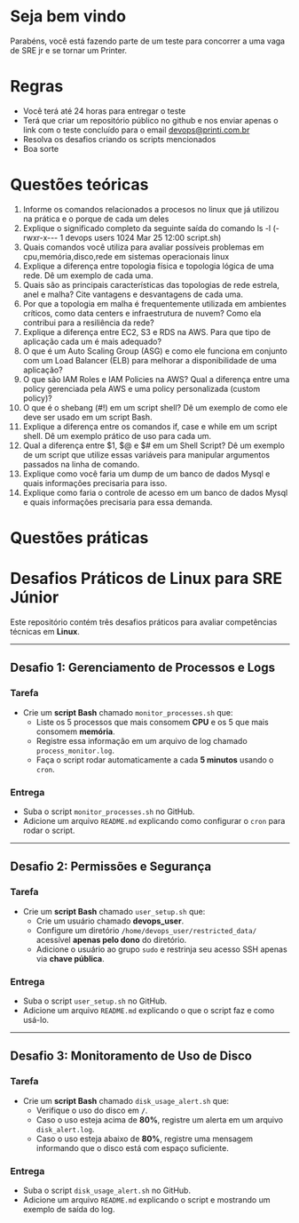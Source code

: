 # Seja bem vindo
Parabéns, você está fazendo parte de um teste para concorrer a uma vaga de SRE jr e se tornar um Printer.

# Regras
- Você terá até 24 horas para entregar o teste
- Terá que criar um repositório público no github e nos enviar apenas o link com o teste concluído para o email devops@printi.com.br
- Resolva os desafios criando os scripts mencionados
- Boa sorte

# Questões teóricas
1. Informe os comandos relacionados a procesos no linux que já utilizou na prática e o porque de cada um deles
2. Explique o significado completo da seguinte saída do comando ls -l (-rwxr-x--- 1 devops users 1024 Mar 25 12:00 script.sh)
3. Quais comandos você utiliza para avaliar possíveis problemas em cpu,memória,disco,rede em sistemas operacionais linux
4. Explique a diferença entre topologia física e topologia lógica de uma rede. Dê um exemplo de cada uma.
5. Quais são as principais características das topologias de rede estrela, anel e malha? Cite vantagens e desvantagens de cada uma.
6. Por que a topologia em malha é frequentemente utilizada em ambientes críticos, como data centers e infraestrutura de nuvem? Como ela contribui para a resiliência da rede?
7. Explique a diferença entre EC2, S3 e RDS na AWS. Para que tipo de aplicação cada um é mais adequado?
8. O que é um Auto Scaling Group (ASG) e como ele funciona em conjunto com um Load Balancer (ELB) para melhorar a disponibilidade de uma aplicação?
9. O que são IAM Roles e IAM Policies na AWS? Qual a diferença entre uma policy gerenciada pela AWS e uma policy personalizada (custom policy)?
10. O que é o shebang (#!) em um script shell? Dê um exemplo de como ele deve ser usado em um script Bash.
11. Explique a diferença entre os comandos if, case e while em um script shell. Dê um exemplo prático de uso para cada um.
12. Qual a diferença entre $1, $@ e $# em um Shell Script? Dê um exemplo de um script que utilize essas variáveis para manipular argumentos passados na linha de comando.
13. Explique como você faria um dump de um banco de dados Mysql e quais informações precisaria para isso.
14. Explique como faria o controle de acesso em um banco de dados Mysql e quais informações precisaria para essa demanda.

# Questões práticas

# Desafios Práticos de Linux para SRE Júnior

Este repositório contém três desafios práticos para avaliar competências técnicas em **Linux**.

---

## Desafio 1: Gerenciamento de Processos e Logs

### Tarefa  
- Crie um **script Bash** chamado `monitor_processes.sh` que:  
  - Liste os 5 processos que mais consomem **CPU** e os 5 que mais consomem **memória**.  
  - Registre essa informação em um arquivo de log chamado `process_monitor.log`.  
  - Faça o script rodar automaticamente a cada **5 minutos** usando o `cron`.  

### Entrega  
- Suba o script `monitor_processes.sh` no GitHub.  
- Adicione um arquivo `README.md` explicando como configurar o `cron` para rodar o script.  

---

## Desafio 2: Permissões e Segurança

### Tarefa  
- Crie um **script Bash** chamado `user_setup.sh` que:  
  - Crie um usuário chamado **devops_user**.  
  - Configure um diretório `/home/devops_user/restricted_data/` acessível **apenas pelo dono** do diretório.  
  - Adicione o usuário ao grupo `sudo` e restrinja seu acesso SSH apenas via **chave pública**.  

### Entrega  
- Suba o script `user_setup.sh` no GitHub.  
- Adicione um arquivo `README.md` explicando o que o script faz e como usá-lo.  

---

## Desafio 3: Monitoramento de Uso de Disco

### Tarefa  
- Crie um **script Bash** chamado `disk_usage_alert.sh` que:  
  - Verifique o uso do disco em **`/`**.  
  - Caso o uso esteja acima de **80%**, registre um alerta em um arquivo `disk_alert.log`.  
  - Caso o uso esteja abaixo de **80%**, registre uma mensagem informando que o disco está com espaço suficiente.  

### Entrega  
- Suba o script `disk_usage_alert.sh` no GitHub.
- Adicione um arquivo `README.md` explicando o script e mostrando um exemplo de saída do log.
